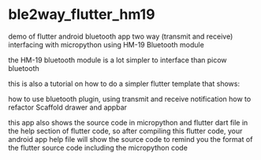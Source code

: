 # ble2way_flutter_hm19
demo of flutter android bluetooth app two way (transmit and receive) interfacing with micropython using HM-19 Bluetooth module

the HM-19 bluetooth module is a lot simpler to interface than picow bluetooth

this is also a tutorial on how to do a simpler flutter template that shows:

   how to use bluetooth plugin, using transmit and receive notification
   how to refactor Scaffold drawer and appbar

this app also shows the source code in micropython and flutter dart file in the help section of flutter code, so after compiling
this flutter code, your android app help file will show the source code to remind you the format of the flutter source code
including the micropython code

